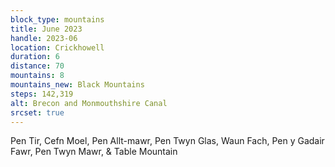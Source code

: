 ```yaml
---
block_type: mountains
title: June 2023
handle: 2023-06
location: Crickhowell
duration: 6
distance: 70
mountains: 8
mountains_new: Black Mountains
steps: 142,319
alt: Brecon and Monmouthshire Canal
srcset: true
---
```


Pen Tir, Cefn Moel, Pen Allt-mawr, Pen Twyn Glas, Waun Fach, Pen y Gadair Fawr, Pen Twyn Mawr, & Table Mountain
